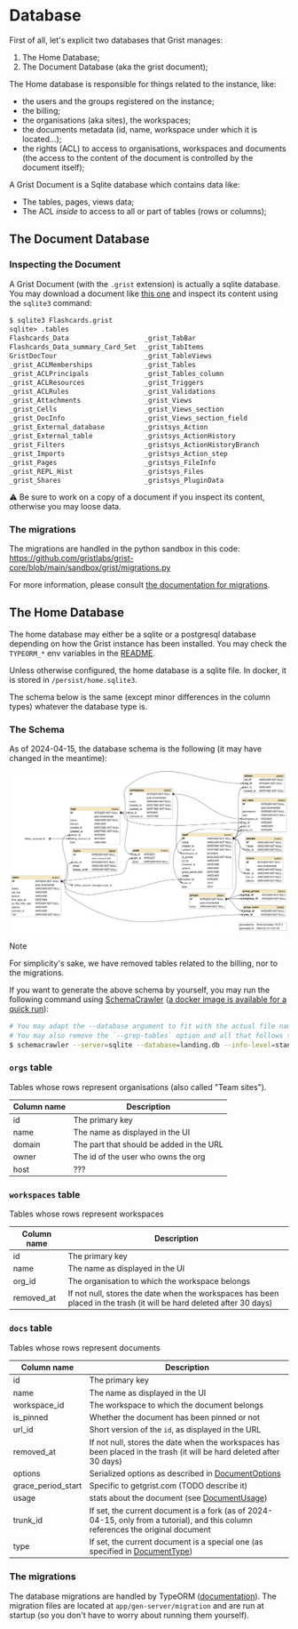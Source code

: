 # Database

First of all, let's explicit two databases that Grist manages:
1. The Home Database;
2. The Document Database (aka the grist document);

The Home database is responsible for things related to the instance, like:
 - the users and the groups registered on the instance;
 - the billing;
 - the organisations (aka sites), the workspaces;
 - the documents metadata (id, name, workspace under which it is located...);
 - the rights (ACL) to access to organisations, workspaces and documents (the access to the content of the document is controlled by the document itself);

A Grist Document is a Sqlite database which contains data like:
 - The tables, pages, views data;
 - The ACL *inside* to access to all or part of tables (rows or columns);

## The Document Database

### Inspecting the Document

A Grist Document (with the `.grist` extension) is actually a sqlite database. You may download a document like [this one](https://api.getgrist.com/o/templates/api/docs/keLK5sVeyfPkxyaXqijz2x/download?template=false&nohistory=false) and inspect its content using the `sqlite3` command:

````
$ sqlite3 Flashcards.grist
sqlite> .tables
Flashcards_Data                   _grist_TabBar                   
Flashcards_Data_summary_Card_Set  _grist_TabItems                 
GristDocTour                      _grist_TableViews               
_grist_ACLMemberships             _grist_Tables                   
_grist_ACLPrincipals              _grist_Tables_column            
_grist_ACLResources               _grist_Triggers                 
_grist_ACLRules                   _grist_Validations              
_grist_Attachments                _grist_Views                    
_grist_Cells                      _grist_Views_section            
_grist_DocInfo                    _grist_Views_section_field      
_grist_External_database          _gristsys_Action                
_grist_External_table             _gristsys_ActionHistory         
_grist_Filters                    _gristsys_ActionHistoryBranch   
_grist_Imports                    _gristsys_Action_step           
_grist_Pages                      _gristsys_FileInfo              
_grist_REPL_Hist                  _gristsys_Files                 
_grist_Shares                     _gristsys_PluginData
````

:warning: Be sure to work on a copy of a document if you inspect its content, otherwise you may loose data.

### The migrations

The migrations are handled in the python sandbox in this code:
https://github.com/gristlabs/grist-core/blob/main/sandbox/grist/migrations.py 

For more information, please consult [the documentation for migrations](./migrations.md).

## The Home Database

The home database may either be a sqlite or a postgresql database depending on how the Grist instance has been installed. You may check the `TYPEORM_*` env variables in the [README](https://github.com/gristlabs/grist-core/blob/main/README.md).

Unless otherwise configured, the home database is a sqlite file. In docker, it is stored in `/persist/home.sqlite3`.

The schema below is the same (except minor differences in the column types) whatever the database type is.

### The Schema

As of 2024-04-15, the database schema is the following (it may have changed in the meantime):

![Schema of the home database](./images/homedb-schema.svg)

> [!NOTE]
> For simplicity's sake, we have removed tables related to the billing, nor to the migrations.

If you want to generate the above schema by yourself, you may run the following command using [SchemaCrawler](https://www.schemacrawler.com/) ([a docker image is available for a quick run](https://www.schemacrawler.com/docker-image.html)):
````bash
# You may adapt the --database argument to fit with the actual file name
# You may also remove the `--grep-tables` option and all that follows to get the full schema.
$ schemacrawler --server=sqlite --database=landing.db --info-level=standard --portable-names --command=schema --output-format=svg --output-file=/tmp/graph.svg --grep-tables="products|billing_accounts|limits|billing_account_managers|activations|migrations" --invert-match
````

### `orgs` table 

Tables whose rows represent organisations (also called "Team sites").

| Column name | Description |
| ------------- | -------------- |
| id | The primary key |
| name | The name as displayed in the UI |
| domain | The part that should be added in the URL |
| owner | The id of the user who owns the org |
| host | ??? |

### `workspaces` table 

Tables whose rows represent workspaces

| Column name | Description |
| ------------- | -------------- |
| id | The primary key |
| name | The name as displayed in the UI |
| org_id | The organisation to which the workspace belongs |
| removed_at | If not null, stores the date when the workspaces has been placed in the trash (it will be hard deleted after 30 days) |


### `docs` table 

Tables whose rows represent documents

| Column name | Description |
| ------------- | -------------- |
| id | The primary key |
| name | The name as displayed in the UI |
| workspace_id | The workspace to which the document belongs |
| is_pinned | Whether the document has been pinned or not |
| url_id | Short version of the `id`, as displayed in the URL |
| removed_at | If not null, stores the date when the workspaces has been placed in the trash (it will be hard deleted after 30 days) |
| options | Serialized options as described in [DocumentOptions](https://github.com/gristlabs/grist-core/blob/4567fad94787c20f65db68e744c47d5f44b932e4/app/common/UserAPI.ts#L125-L135) |
| grace_period_start | Specific to getgrist.com (TODO describe it) |
| usage | stats about the document (see [DocumentUsage](https://github.com/gristlabs/grist-core/blob/4567fad94787c20f65db68e744c47d5f44b932e4/app/common/DocUsage.ts)) |
| trunk_id | If set, the current document is a fork (as of 2024-04-15, only from a tutorial), and this column references the original document |
| type | If set, the current document is a special one (as specified in [DocumentType](https://github.com/gristlabs/grist-core/blob/4567fad94787c20f65db68e744c47d5f44b932e4/app/common/UserAPI.ts#L123)) |


### The migrations 

The database migrations are handled by TypeORM ([documentation](https://typeorm.io/migrations)). The migration files are located at `app/gen-server/migration` and are run at startup (so you don't have to worry about running them yourself).

